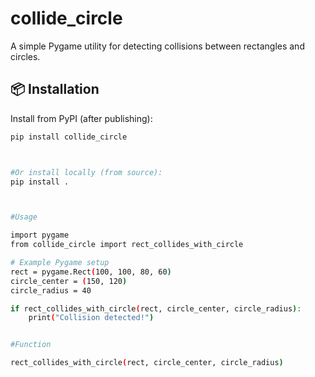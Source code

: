# collide_circle

A simple Pygame utility for detecting collisions between rectangles and circles.

## 📦 Installation

Install from PyPI (after publishing):

```bash
pip install collide_circle



#Or install locally (from source):
pip install .



#Usage

import pygame
from collide_circle import rect_collides_with_circle

# Example Pygame setup
rect = pygame.Rect(100, 100, 80, 60)
circle_center = (150, 120)
circle_radius = 40

if rect_collides_with_circle(rect, circle_center, circle_radius):
    print("Collision detected!")


#Function

rect_collides_with_circle(rect, circle_center, circle_radius)
